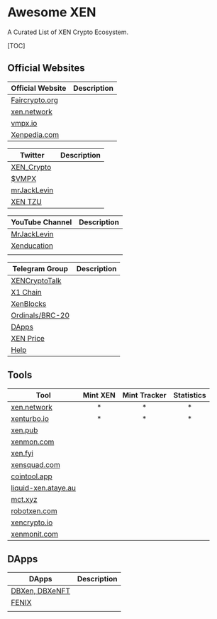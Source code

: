 # Awesome XEN

A Curated List of XEN Crypto Ecosystem.

[TOC]



## Official Websites



| Official Website                          | Description |
| ----------------------------------------- | ----------- |
| [Faircrypto.org](https://faircrypto.org)  |             |
| [xen.network](https://xen.nework)         |             |
| [vmpx.io](vmpx.io)                        |             |
| [Xenpedia.com](https://info.xenpedia.com) |             |



| Twitter                                        | Description |
| ---------------------------------------------- | ----------- |
| [XEN_Crypto](https://twitter.com/XEN_Crypto)   |             |
| [$VMPX](https://twitter.com/VMPX_brc20)        |             |
| [mrJackLevin](https://twitter.com/mrJackLevin) |             |
| [XEN TZU](https://twitter.com/ackebom)         |             |



| YouTube Channel                                 | Description |
| ----------------------------------------------- | ----------- |
| [MrJackLevin](https://youtube.com/@MrJackLevin) |             |
| [Xenducation](https://youtube.com/@xenducation) |             |
|                                                 |             |



| Telegram Group                              | Description |
| ------------------------------------------- | ----------- |
| [XENCryptoTalk](https://t.me/XENCryptoTalk) |             |
| [X1 Chain](https://t.me/+qPGGU8WFFtczNDEz)  |             |
| [XenBlocks](https://t.me/+7L2Z8vArV103NmJj) |             |
| [Ordinals/BRC-20](https://t.me/XENBitcoin)  |             |
| [DApps](https://t.me/xendapp)               |             |
| [XEN Price](t.me/XENPrice )                 |             |
| [Help](https://t.me/xenhelp)                |             |



## Tools

| Tool                                               | Mint XEN | Mint Tracker | Statistics |
| -------------------------------------------------- | :------: | :----------: | :--------: |
| [xen.network](https://xen.network)                 |    *     |      *       |     *      |
| [xenturbo.io](https://xenturbo.io)                 |    *     |      *       |     *      |
| [xen.pub](https://xen.pub)                         |          |              |            |
| [xenmon.com ](https://xenmon.com )                 |          |              |            |
| [xen.fyi](https://xen.fyi)                         |          |              |            |
| [xensquad.com](https://xensquad.com)               |          |              |            |
| [cointool.app](https://cointool.app)               |          |              |            |
| [liquid-xen.ataye.au](https://liquid-xen.ataye.au) |          |              |            |
| [mct.xyz](https://mct.xyz)                         |          |              |            |
| [robotxen.com](https://robotxen.com)               |          |              |            |
| [xencrypto.io](https://xencrypto.io)               |          |              |            |
| [xenmonit.com](https://xenmonit.com)               |          |              |            |



## DApps

| DApps                               | Description |
| ----------------------------------- | ----------- |
| [DBXen, DBXeNFT](https://dbxen.org) |             |
| [FENIX](https://fenix.fyi)          |             |
|                                     |             |



